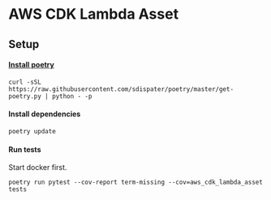 # AWS CDK Lambda Asset

## Setup

#### [Install poetry](https://github.com/sdispater/poetry#installation)
```commandline
curl -sSL https://raw.githubusercontent.com/sdispater/poetry/master/get-poetry.py | python - -p
```

#### Install dependencies
```commandline
poetry update
```

#### Run tests
Start docker first.
```commandline
poetry run pytest --cov-report term-missing --cov=aws_cdk_lambda_asset tests
```